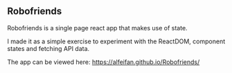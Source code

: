 ## Robofriends

Robofriends is a single page react app that makes use of state. 

I made it as a simple exercise to experiment with the ReactDOM, component states and fetching API data.

The app can be viewed here: https://alfeifan.github.io/Robofriends/
